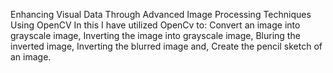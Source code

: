 Enhancing Visual Data Through Advanced Image Processing Techniques Using OpenCV
In this I have utilized OpenCv to:
Convert an image into grayscale image,
Inverting the image into grayscale image,
Bluring the inverted image,
Inverting the blurred image and,
Create the pencil sketch of an image.
